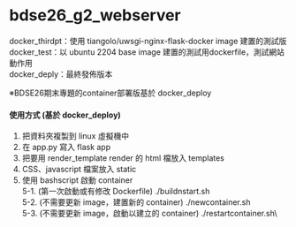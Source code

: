 # bdse26_g2_webserver

docker_thirdpt：使用 tiangolo/uwsgi-nginx-flask-docker image 建置的測試版\
docker_test：以 ubuntu 2204 base image 建置的測試用dockerfile，測試網站動作用\
docker_deply：最終發佈版本

※BDSE26期末專題的container部署版基於 docker_deploy

#### 使用方式 (基於 docker_deploy)
1. 把資料夾複製到 linux 虛擬機中
2. 在 app.py 寫入 flask app
3. 把要用 render_template render 的 html 檔放入 templates
4. CSS、javascript 檔案放入 static
5. 使用 bashscript 啟動 container\
5-1. (第一次啟動或有修改 Dockerfile) ./buildnstart.sh\
5-2. (不需要更新 image，建置新的 container) ./newcontainer.sh\
5-3. (不需要更新 image，啟動以建立的 container) ./restartcontainer.sh\
